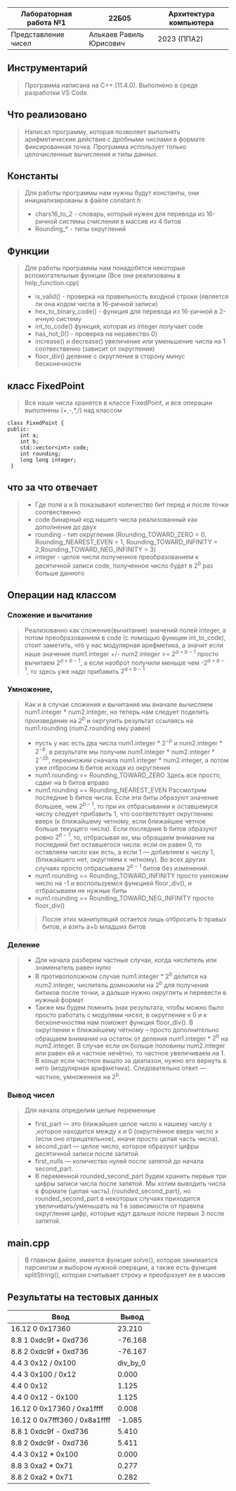| Лабораторная работа №1 | 22Б05|  Архитектура компьютера |
| ---------------------- | ----------- | ---- |
| Представление чисел    |Алькаев Равиль Юрисович      | 2023 (ППА2) |

## Инструментарий
> Программа написана на C++ (11.4.0). Выполнено в среде разработки VS Code.

## Что реализовано
> Написал программу, которая позволяет выполнять арифметические действия с дробными числами в формате фиксированная точка. Программа использует только целочисленные вычисления и типы данных.

## Константы

> Для работы программы нам нужны будут константы, они инициализированы в файле constant.h
> - chars16_to_2 - словарь, который нужен для перевода из 16-ричной системы счисления в массив из 4 битов
> - Rounding_* - типы округлений

## Функции 
> Для работы программы нам понадобятся некоторые вспомогательные функции (Все они реализованы в help_function.cpp)
> - is_valid() - проверка на правильность входной строки (является ли она кодом числа в 16-ричной записи)
> - hex_to_binary_code() - функция для перевода из 16-ричной в 2-ичную систему
> - int_to_code() функция, которая из integer получает code
> - has_not_0() - проверка на неравество 0)
> - increase() и decrease() увеличение или уменьшение числа на 1 соотвественно (зависит от округления)
> - floor_div() деление с округление в сторону минус бесконечности

## класс FixedPoint

> Все наши числа хранятся в классе FixedPoint, и все операции выполнены (+,-,*,/) над классом
```
class FixedPoint {
public:
    int a; 
    int b;
    std::vector<int> code;
    int rounding;
    long long integer;
 }
 ```
 ## что за что отвечает
> - Где поля a и b показывают количество бит перед и после точки соотвественно
> - code бинарный код нашего числа реализованный как дополнение до двух
> - rounding - тип округления (Rounding_TOWARD_ZERO = 0, Rounding_NEAREST_EVEN = 1, Rounding_TOWARD_INFINITY = 2,Rounding_TOWARD_NEG_INFINITY = 3)
> - integer - целое числи полученное преобразованием к десятичной записи code, полученное число будет в $2^b$ раз больше данного

## Операции над классом

###  Сложение и вычитание
>  Реализованно как сложение(вычитание) значений полей integer, а потом преобразованием в code (с помощью функции int_to_code), стоит заметить, что у нас модулярная арифметика, а значит если наше значение num1.integer +/- num2.integer >= $2^{a+b-1}$ просто вычитаем $2^{a+b-1}$, а если наоброт получили меньше чем -$2^{a+b-1}$, то здесь уже надо прибавить $2^{a+b-1}$

### Умножение,
>  Как и в случае сложения и вычитания мы вначале вычисляем num1.integer * num2.integer, но теперь нам следует поделить произведение на $2^b$ и окргулить результат ссылаясь на num1.rounding (num2.rounding ему равен) 
> - пусть у нас есть два числа num1.integer * $2^{-b}$ и num2.integer * $2^{-b}$, в результате мы получим num1.integer * num2.integer * $2^{-2b}$, перемножим сначала num1.integer * num2.integer, а потом уже отбросим b битов исходя из округления
> - num1.rounding == Rounding_TOWARD_ZERO Здесь все просто, сдвиг на b битов вправо 
> - num1.rounding == Rounding_NEAREST_EVEN Рассмотрим последние b битов числа. Если эти биты образуют значение большее, чем $2^{b-1}$, то при их отбрасывании к оставшемуся числу следует прибавить 1, что соответствует округлению вверх (к ближайшему четному, если ближайшее четное больше текущего числа). Если последние b битов образуют ровно $2^{b-1}$, то, отбрасывая их, мы обращаем внимание на последний бит оставшегося числа: если он равен 0, то оставляем число как есть, а если 1 — добавляем к числу 1,(ближайшего нет, округляем к четному). Во всех других случаях просто отбрасываем $2^{b-1}$ битов без изменений.
> - num1.rounding == Rounding_TOWARD_INFINITY просто умножим число на -1 и воспользуемся функцией floor_div(), и отбрасываем не нужные биты
> - num1.rounding == Rounding_TOWARD_NEG_INFINITY просто floor_div()
>> После этих манипуляций остается лишь отбросить b правых битов, и взять a+b младших битов


### Деление
> - Для начала разберем частные случаи, когда числитель или знаменатель равен нулю
> - В противоположном случае num1.integer * $2^{b}$ делится на num2.integer, числитель домножили на $2^{b}$ для получения битиков после точки, а дальше нужно округлить и перевести в нужный формат
> - Также мы будем помнить знак результата, чтобы можно было просто работать с модулями чисел, в округление к 0 и к бесконечностям нам поможет функция floor_div(). В округлении к ближайшему чётному – просто дополнительно обращаем внимание на остаток от деления num1.integer * $2^{b}$ на num2.integer. В случае если он больше половины num2.integer или равен ей и частное нечётно, то частное увеличиваем на 1. В конце если частное вышло за диапазон, нужно его вернуть в него (модулярная арифметика). Следовательно ответ — частное, умноженное на $2^{b}$.


### Вывод чисел
> Для начала определим целые переменные 
> - first_part — это ближайшее целое число к нашему числу x ,которое находится между x и 0 (округлённое вверх число x (если оно отрицательное), иначе просто целая часть числа).
> - second_part — целое число, которое образуют цифры десятичной записи после запятой.
> - first_nulls — количество нулей после запятой до начала second_part.
> - В переменной rounded_second_part будем хранить первые три цифры записи числа после запятой. Мы хотим выводить числа в формате {целая часть}.{rounded_second_part}, но rounded_second_part в некоторых случаях приходится увеличивать/уменьшать на 1 в зависимости от правила округления цифр, которые идут дальше после первых 3 после запятой.

## main.cpp
> В главном файле, имеется функция solve(), которая занимается парсингом и выбором нужной операции, а также есть функция splitString(), которая считывает строку и преобразует ее в массив

## Результаты на тестовых данных

| Ввод | Вывод |
|------|-------|
|16.12 0 0x17360|23.210|
|8.8 1 0xdc9f + 0xd736|-76.168|
|8.8 2 0xdc9f + 0xd736|-76.167|
|4.4 3 0x12 / 0x100| div_by_0|
|4.4 3 0x100 / 0x12| 0.000|
|4.4 0 0x12| 1.125|
|4.4 0 0x12 - 0x100|1.125|
|16.12 0 0x17360 / 0xa1ffff|0.008|
|16.12 0 0x7fff360 / 0x8a1ffff|-1.085|
|8.8 1 0xdc9f - 0xd736|5.410|
|8.8 2 0xdc9f - 0xd736|5.411|
|4.4 3 0x12 * 0x100|0.000|
|8.8 3 0xa2 * 0x71|0.277|
|8.8 2 0xa2 * 0x71|0.282|

